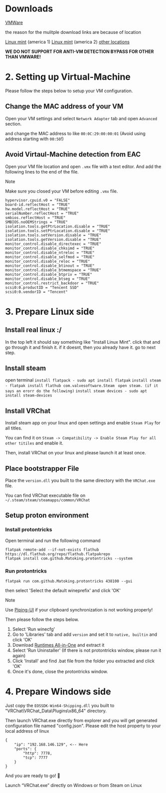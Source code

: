 # Downloads
[VMWare](https://files02.tchspt.com/down/VMware-player-17.6.3-24583834.exe)

the reason for the mulitple download links are because of location

[Linux mint](https://mirror.ette.biz/linuxmint/stable/22.1/linuxmint-22.1-cinnamon-64bit.iso) (america 1) 
[Linux mint](https://mirrors.seas.harvard.edu/linuxmint/stable/22.1/linuxmint-22.1-cinnamon-64bit.iso) (america 2)
[other locations](https://linuxmint.com/edition.php?id=319)

**WE DO NOT SUPPORT FOR ANTI-VM DETECTION BYPASS FOR OTHER THAN VMWARE!**


# 2. Setting up Virtual-Machine

Please follow the steps below to setup your VM configuration.

## Change the MAC address of your VM

Open your VM settings and select `Network Adapter` tab and open `Advanced` section.

and change the MAC address to like `00:0C:29:00:00:01`  (Avoid using address starting with `00:50`!)

## Avoid Virtaul-Machine detection from EAC

Open your VM file location and open `.vmx` file with a text editor.
And add the following lines to the end of the file.

> [!NOTE]
> Make sure you closed your VM before editing `.vmx` file.

```
hypervisor.cpuid.v0 = "FALSE"
board-id.reflectHost = "TRUE"
hw.model.reflectHost = "TRUE"
serialNumber.reflectHost = "TRUE"
smbios.reflectHost = "TRUE"
SMBIOS.noOEMStrings = "TRUE"
isolation.tools.getPtrLocation.disable = "TRUE"
isolation.tools.setPtrLocation.disable = "TRUE"
isolation.tools.setVersion.disable = "TRUE"
isolation.tools.getVersion.disable = "TRUE"
monitor_control.disable_directexec = "TRUE"
monitor_control.disable_chksimd = "TRUE"
monitor_control.disable_ntreloc = "TRUE"
monitor_control.disable_selfmod = "TRUE"
monitor_control.disable_reloc = "TRUE"
monitor_control.disable_btinout = "TRUE"
monitor_control.disable_btmemspace = "TRUE"
monitor_control.disable_btpriv = "TRUE"
monitor_control.disable_btseg = "TRUE"
monitor_control.restrict_backdoor = "TRUE"
scsi0:0.productID = "Tencent SSD"
scsi0:0.vendorID = "Tencent"
```

# 3. Prepare Linux side

## Install real linux :/
In the top left it should say something like "Install Linux Mint". click that and go through it and finish it.
if it doesnt, then you already have it. go to next step.

## Install steam
open terminal
```install flatpack - sudo apt install flatpak```
```install steam - flatpak install flathub com.valvesoftware.Steam ```
```open steam. (if it says an erorr do the following)```
```install steam devices - sudo apt install steam-devices```


## Install VRChat

Install steam app on your linux and open settings and enable `Steam Play` for all titles.

You can find it on `Steam -> Compatibility -> Enable Steam Play for all other titiles` and enable it.

Then, install VRChat on your linux and please launch it at least once.

## Place bootstrapper File

Place the `version.dll` you built to the same directory with the `VRChat.exe` file.

You can find VRChat executable file on `~/.steam/steam/steamapps/common/VRChat`

## Setup proton environment

### Install protontricks
Open terminal and run the following command 
```
flatpak remote-add --if-not-exists flathub https://dl.flathub.org/repo/flathub.flatpakrepo
flatpak install com.github.Matoking.protontricks --system
```

### Run protontricks
```
flatpak run com.github.Matoking.protontricks 438100 --gui
```
then select 'Select the default wineprefix' and click 'OK'

> [!NOTE]  
> Use [Piping-UI](https://piping-ui.org/?lang=en) if your clipboard synchronization is not working properly!

Then please follow the steps below.

1. Select 'Run winecfg'
2. Go to 'Libraries' tab and add `version` and set it to `native, builtin` and click 'OK'
3. Download [Runtimes All-in-One](https://www.techpowerup.com/download/visual-c-redistributable-runtime-package-all-in-one/) and extract it
4. Select 'Run Uninstaller' (If there is not protontricks window, please run it again)
5. Click 'Install' and find .bat file from the folder you extracted and click 'OK'
6. Once it's done, close the protontricks window.

# 4. Prepare Windows side

Just copy the `EOSSDK-Win64-Shipping.dll` you built to "VRChat\VRChat_Data\Plugins\x86_64" directory.

Then launch VRChat.exe directly from explorer and you will get generated configuration file named "config.json".
Please edit the host property to your local address of linux
```
{
    "ip": "192.168.146.129", <-- Here
    "ports": {
        "http": 7778,
        "tcp": 7777
    }
}
```

And you are ready to go! 🎉

Launch “VRChat.exe” directly on Windows or from Steam on Linux
